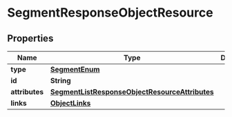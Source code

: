 # SegmentResponseObjectResource

## Properties
Name | Type | Description | Notes
------------ | ------------- | ------------- | -------------
**type** | [**SegmentEnum**](SegmentEnum.md) |  | 
**id** | **String** |  | 
**attributes** | [**SegmentListResponseObjectResourceAttributes**](SegmentListResponseObjectResourceAttributes.md) |  | 
**links** | [**ObjectLinks**](ObjectLinks.md) |  | 
